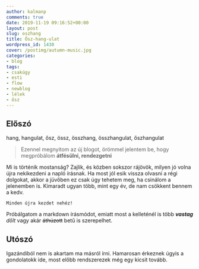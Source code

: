 ```yaml
---
author: kalmanp
comments: true
date: 2019-11-19 09:16:52+00:00
layout: post
slug: oszhang
title: Ősz-hang-ulat
wordpress_id: 1430
cover: /postimg/autumn-music.jpg
categories:
- blog
tags:
- csakúgy
- esti
- flow
- newblog
- lélek
- ősz
---
```

## Előszó

hang, hangulat, ősz, össz, összhang, összhangulat, őszhangulat

>Ezennel megnyitom az új blogot, örömmel jelentem be, hogy megpróbálom **átfésülni, rendezgetni**

Mi is történik mostanság? Zajlik, és közben sokszor rájövök, milyen jó volna újra nekikezdeni a napló írásnak. Ha most jól esik vissza olvasni a régi dolgokat, akkor a jüvőben ez csak úgy tehetem meg, ha csinálom a jelenemben is. Kimaradt ugyan több, mint egy év, de nam csökkent bennem a kedv.

```
Minden újra kezdet nehéz!
```
Próbálgatom a markdown írásmódot, emiatt most a kelleténél is több ***vastag*** _dőlt_ vagy akár ~~áthúzott~~ betű is szerepelhet.

## Utószó

Igazándiból nem is akartam ma másról írni. Hamarosan érkeznek úgyis a gondolatokk ide, most előbb rendszerezek még egy kicsit tovább.
